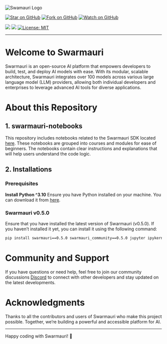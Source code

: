 ![Swamauri Logo](https://res.cloudinary.com/dbjmpekvl/image/upload/v1730099724/Swarmauri-logo-lockup-2048x757_hww01w.png)

[![Star on GitHub](https://img.shields.io/github/stars/swarmauri/swarmauri-notebooks?style=social)](https://github.com/swarmauri/swarmauri-notebooks/stargazers) [![Fork on GitHub](https://img.shields.io/github/forks/swarmauri/swarmauri-notebooks?style=social)](https://github.com/swarmauri/swarmauri-notebooks/network/members) [![Watch on GitHub](https://img.shields.io/github/watchers/swarmauri/swarmauri-notebooks?style=social)](https://github.com/swarmauri/swarmauri-notebooks/watchers)


![](https://hits.seeyoufarm.com/api/count/incr/badge.svg?url=https://github.com/swarmauri/swarmauri-swarmauri&count_bg=%2379C83D&title_bg=%23555555&icon=&icon_color=%23E7E7E7&title=hits&edge_flat=false) ![](https://img.shields.io/badge/Swarmauri-v0.5.0-blue) [![License: MIT](https://img.shields.io/badge/License-MIT-yellow.svg)](https://opensource.org/licenses/MIT) 

---

# Welcome to Swarmauri

Swarmauri is an open-source AI platform that empowers developers to build, test, and deploy AI models with ease. With its modular, scalable architecture, Swarmauri integrates over 100 models across various large language model (LLM) providers, allowing both individual developers and enterprises to leverage advanced AI tools for diverse applications.

# About this Repository

## 1. swarmauri-notebooks
This repository includes notebooks related to the Swarmauri SDK located [here](https://github.com/swarmauri/swarmauri-sdk/). These notebooks are grouped into courses and modules for ease of beginners. The notebooks contain clear instructions and explanations that will help users understand the code logic.  




## 2. Installations

### Prerequisites

**Install Python ^3.10** Ensure you have Python installed on your machine. You can download it from [here](https://pypi.org/project/swarmauri/).

### Swarmauri v0.5.0
Ensure that you have installed the latest version of Swarmauri (v0.5.0). If you haven’t installed it yet, you can install it using the following command:
```bash
pip install swarmauri==0.5.0 swarmauri_community==0.5.0 jupyter ipykernel
```

# Community and Support
If you have questions or need help, feel free to join our community discussions [Discord](https://discord.gg/nBKuZ36x9Q) to connect with other developers and stay updated on the latest developments.

# Acknowledgments

Thanks to all the contributors and users of Swarmauri who make this project possible. Together, we’re building a powerful and accessible platform for AI.

---

Happy coding with Swarmauri! 🚀
